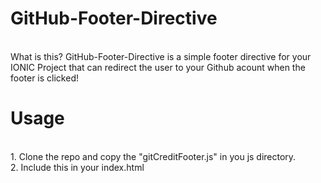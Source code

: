 # GitHub-Footer-Directive
</br>
What is this?
GitHub-Footer-Directive is a simple footer directive for your IONIC Project that can redirect the user to your Github acount when the footer is clicked!

<br>

# Usage
</br>
1. Clone the repo and copy the "gitCreditFooter.js" in you js directory. </br>
2. Include this in your index.html <code> <script src="js/gitCreditFooter.js"> </code>
 
</br>
